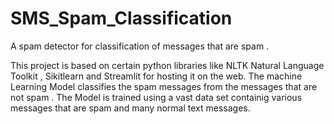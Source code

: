 # SMS_Spam_Classification
A spam detector for classification of messages that are spam .

This project is based on certain python libraries like NLTK Natural Language Toolkit , Sikitlearn and Streamlit for hosting it on the web. The machine Learning Model classifies the spam messages from the messages that are not spam . The Model is trained using a vast data set containig various messages that are spam and many normal text messages.
